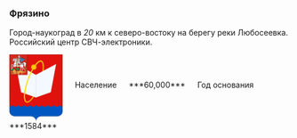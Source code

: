 <!--2021-11-04 00:55:07-->
### Фрязино
Город-наукоград в *20* км к северо-востоку на берегу реки Любосеевка.
Российский центр СВЧ-электроники.

<span class="dt">
  <img src="Fryazino.svg" align="middle" width="96px"> &emsp; 
<span class="dtc">
  Население &emsp; ***60,000*** &emsp;
  Год&nbsp;основания &emsp; ***1584***
</span>
</span>
